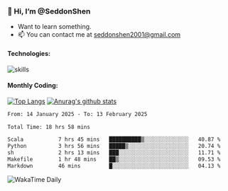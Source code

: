 ### 👋 Hi, I’m @SeddonShen
- Want to learn something.
- 📫 You can contact me at seddonshen2001@gmail.com

#### Technologies:

![skills](https://skillicons.dev/icons?i=scala,js,html,css,bootstrap,jquery,c,cpp,cloudflare,django,docker,flask,git,github,githubactions,linux,latex,mysql,nodejs,ps,php,pr,py,raspberrypi,redis,unreal,v,vscode,vue,bash)

#### Monthly Coding:
[![Top Langs](https://github-readme-stats.vercel.app/api/top-langs?username=seddonshen&show_icons=true&locale=en&layout=compact&hide=html&langs_count=8)](https://github.com/SeddonShen/)
[![Anurag's github stats](https://github-readme-stats.vercel.app/api?username=SeddonShen&count_private=true&show_icons=true)](https://github.com/anuraghazra/github-readme-stats)
<!--START_SECTION:waka-->

```txt
From: 14 January 2025 - To: 13 February 2025

Total Time: 18 hrs 58 mins

Scala           7 hrs 45 mins   ██████████▒░░░░░░░░░░░░░░   40.87 %
Python          3 hrs 56 mins   █████▒░░░░░░░░░░░░░░░░░░░   20.74 %
sh              2 hrs 13 mins   ███░░░░░░░░░░░░░░░░░░░░░░   11.71 %
Makefile        1 hr 48 mins    ██▒░░░░░░░░░░░░░░░░░░░░░░   09.53 %
Markdown        46 mins         █░░░░░░░░░░░░░░░░░░░░░░░░   04.13 %
```

<!--END_SECTION:waka-->

![WakaTime Daily](https://wakatime.com/share/@seddon2001/61a7e342-5f12-4fea-bf92-1fac161e97d6.svg)
<!---
SeddonShen/SeddonShen is a ✨ special ✨ repository because its `README.md` (this file) appears on your GitHub profile.
You can click the Preview link to take a look at your changes.
--->
